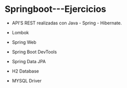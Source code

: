 # Springboot---Ejercicios

- API'S REST realizadas con Java - Spring - Hibernate.


- Lombok
- Spring Web 
- Spring Boot DevTools
- Spring Data JPA
- H2 Database
- MYSQL Driver
